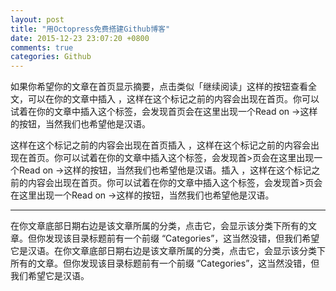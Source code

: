 ```yaml
---
layout: post
title: "用Octopress免费搭建Github博客"
date: 2015-12-23 23:07:20 +0800
comments: true
categories: Github 
---
```

如果你希望你的文章在首页显示摘要，点击类似「继续阅读」这样的按钮查看全文，可以在你的文章中插入 ，这样在这个标记之前的内容会出现在首页。你可以试着在你的文章中插入这个标签，会发现首页会在这里出现一个Read on →这样的按钮，当然我们也希望他是汉语。


这样在这个标记之前的内容会出现在首页插入 ，这样在这个标记之前的内容会出现在首页。你可以试着在你的文章中插入这个标签，会发现首>页会在这里出现一个Read on →这样的按钮，当然我们也希望他是汉语。插入 ，这样在这个标记之前的内容会出现在首页。你可以试着在你的文章中插入这个标签，会发现首>页会在这里出现一个Read on →这样的按钮，当然我们也希望他是汉语。

_________________________________

在你文章底部日期右边是该文章所属的分类，点击它，会显示该分类下所有的文章。但你发现该目录标题前有一个前缀 “Categories”，这当然没错，但我们希望它是汉语。在你文章底部日期右边是该文章所属的分类，点击它，会显示该分类下所有的文章。但你发现该目录标题前有一个前缀 “Categories”，这当然没错，但我们希望它是汉语。
